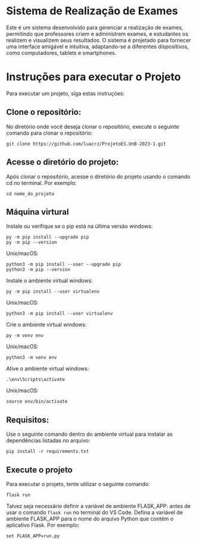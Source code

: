 # Sistema de Realização de Exames

Este é um sistema desenvolvido para gerenciar a realização de exames, permitindo que professores criem e administrem exames, e estudantes os realizem e visualizem seus resultados. O sistema é projetado para fornecer uma interface amigável e intuitiva, adaptando-se a diferentes dispositivos, como computadores, tablets e smartphones. 

# Instruções para executar o Projeto
Para executar um projeto, siga estas instruções:

## Clone o repositório: 
No diretório onde você deseja clonar o repositório, execute o seguinte comando para clonar o repositório:

```
git clone https://github.com/luacrz/ProjetoES.UnB-2023-1.git
```

## Acesse o diretório do projeto: 
Após clonar o repositório, acesse o diretório do projeto usando o comando cd no terminal. Por exemplo:

```
cd nome_do_projeto
```

## Máquina virtural
Instale ou verifique se o pip está na última versão
windows:
```
py -m pip install --upgrade pip
py -m pip --version
```
Unix/macOS:
```
python3 -m pip install --user --upgrade pip
python3 -m pip --version
```

Instale o ambiente virtual
windows:
```
py -m pip install --user virtualenv
```
Unix/macOS:
```
python3 -m pip install --user virtualenv
```

Crie o ambiente virtual
windows:
```
py -m venv env
```
Unix/macOS:
```
python3 -m venv env
```

Ative o ambiente virtual
windows:
```
.\env\Scripts\activate
```
Unix/macOS:
```
source env/bin/activate
```

## Requisitos: 
Use o seguinte comando dentro do ambiente virtual para instalar as dependências listadas no arquivo:
```
pip install -r requirements.txt
```

## Execute o projeto
Para executar o projeto, tente utilizar o seguinte comando:
```
flask run
```
Talvez seja necessário definir a variável de ambiente FLASK_APP: antes de usar o comando ```flask run``` no terminal do VS Code. Defina a variável de ambiente FLASK_APP para o nome do arquivo Python que contém o aplicativo Flask. Por exemplo:
```
set FLASK_APP=run.py
```


